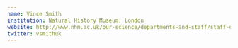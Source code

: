 ```yaml
---
name: Vince Smith
institution: Natural History Museum, London
website: http://www.nhm.ac.uk/our-science/departments-and-staff/staff-directory/vincent-smith.html
twitter: vsmithuk 
---
```

